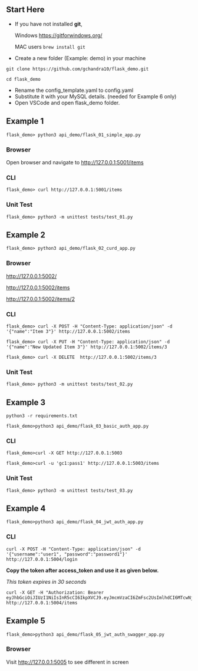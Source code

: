 ## Start Here

- If you have not installed **git**, 
  
    Windows https://gitforwindows.org/

    MAC users ```brew install git```

- Create a new folder (Example: demo) in your machine

```
git clone https://github.com/gchandra10/flask_demo.git

cd flask_demo
```

- Rename the config_template.yaml to config.yaml
- Substitute it with your MySQL details. (needed for Example 6 only)
- Open VSCode and open flask_demo folder.


## Example 1

```
flask_demo> python3 api_demo/flask_01_simple_app.py
```

### Browser

Open browser and navigate to http://127.0.0.1:5001/items

### CLI

```
flask_demo> curl http://127.0.0.1:5001/items
```

### Unit Test

```
flask_demo> python3 -m unittest tests/test_01.py
```

## Example 2

```
flask_demo> python3 api_demo/flask_02_curd_app.py
```

### Browser

http://127.0.0.1:5002/

http://127.0.0.1:5002/items

http://127.0.0.1:5002/items/2

### CLI

```
flask_demo> curl -X POST -H "Content-Type: application/json" -d '{"name":"Item 3"}' http://127.0.0.1:5002/items

flask_demo> curl -X PUT -H "Content-Type: application/json" -d '{"name":"New Updated Item 3"}' http://127.0.0.1:5002/items/3

flask_demo> curl -X DELETE  http://127.0.0.1:5002/items/3
```

### Unit Test

```
flask_demo> python3 -m unittest tests/test_02.py
```


## Example 3

```
python3 -r requirements.txt

flask_demo>python3 api_demo/flask_03_basic_auth_app.py
```

### CLI

```
flask_demo>curl -X GET http://127.0.0.1:5003

flask_demo>curl -u 'gc1:pass1' http://127.0.0.1:5003/items
```

### Unit Test

```
flask_demo> python3 -m unittest tests/test_03.py
```

## Example 4

```
flask_demo>python3 api_demo/flask_04_jwt_auth_app.py
```

### CLI

```
curl -X POST -H "Content-Type: application/json" -d '{"username":"user1", "password":"password1"}' http://127.0.0.1:5004/login
```

**Copy the token after access_token and use it as given below.**

*This token expires in 30 seconds*

```
curl -X GET -H "Authorization: Bearer eyJhbGciOiJIUzI1NiIsInR5cCI6IkpXVCJ9.eyJmcmVzaCI6ZmFsc2UsImlhdCI6MTcwNjU1NzkwMywianRpIjoiOTA3ZjAxYjYtMjJjNy00NTE0LWJhMmItNWY2MWU2ZmEzN2QxIiwidHlwZSI6ImFjY2VzcyIsInN1YiI6InVzZXIxIiwibmJmIjoxNzA2NTU3OTAzLCJjc3JmIjoiN2E3M2VmODUtOGQwOC00MjliLWIwYTgtMTRmMzc0Y2VhY2Y2IiwiZXhwIjoxNzA2NTU3OTMzfQ.ZOav8uBkvjsHLjU3VxPEA6z9uMOVjREsKkuI5gLGOno" http://127.0.0.1:5004/items

```

## Example 5

```
flask_demo>python3 api_demo/flask_05_jwt_auth_swagger_app.py
```
### Browser

Visit http://127.0.0.1:5005 to see different in screen